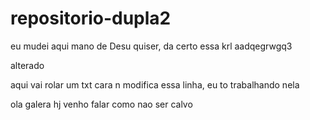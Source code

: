 # repositorio-dupla2
eu mudei aqui mano
de Desu quiser, da certo essa krl
aadqegrwgq3

alterado

aqui vai rolar um txt
cara n modifica essa linha, eu to trabalhando nela

ola galera hj venho falar como nao ser calvo

